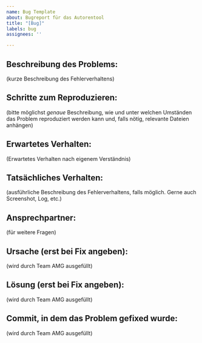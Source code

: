 ```yaml
---
name: Bug Template
about: Bugreport für das Autorentool
title: "[Bug]"
labels: bug
assignees: ''

---
```


## Beschreibung des Problems:
(kurze Beschreibung des Fehlerverhaltens)
## Schritte zum Reproduzieren:
(bitte möglichst *genaue* Beschreibung, wie und unter welchen Umständen das Problem reproduziert werden kann und, falls nötig, relevante Dateien anhängen)
## Erwartetes Verhalten:
(Erwartetes Verhalten nach eigenem Verständnis)
## Tatsächliches Verhalten:
(ausführliche Beschreibung des Fehlerverhaltens, falls möglich. Gerne auch Screenshot, Log, etc.)
## Ansprechpartner:
(für weitere Fragen)
## Ursache (erst bei Fix angeben): 
(wird durch Team AMG ausgefüllt)
## Lösung (erst bei Fix angeben): 
(wird durch Team AMG ausgefüllt)
## Commit, in dem das Problem gefixed wurde:  
(wird durch Team AMG ausgefüllt)

